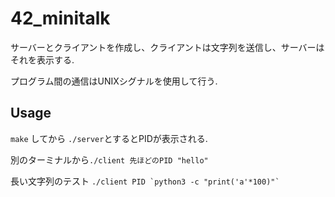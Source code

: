 # 42_minitalk
サーバーとクライアントを作成し、クライアントは文字列を送信し、サーバーはそれを表示する.

プログラム間の通信はUNIXシグナルを使用して行う.

## Usage
`make` してから
`./server`とするとPIDが表示される.

別のターミナルから`./client 先ほどのPID "hello"`

長い文字列のテスト
``./client PID `python3 -c "print('a'*100)"` ``
